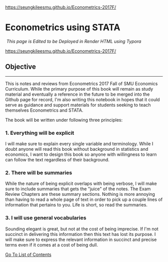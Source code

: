 https://seungkileesmu.github.io/Econometrics-2017F/

# Econometrics using STATA

​				*This page is Edited to be Deployed in Render HTML using Typora*

https://seungkileesmu.github.io/Econometrics-2017F/

## Objective

---

This is notes and reviews from Econometrics 2017 Fall of SMU Economics Curriculum. While the primary purpose of this book will remain as study material and eventually a reference in the future to be merged into the Github page for record, I'm also writing this notebook in hopes that it could serve as guidance and support materials for students seeking to teach themselves Econometrics and STATA.

The book will be written under following three principles:

### 1. Everything will be explicit

I will make sure to explain every single variable and terminology. While I doubt anyone will read this book without background in statistics and economics, I want to design this book so anyone with willingness to learn can follow the text regardless of their background.

### 2. There will be summaries

While the nature of being explicit overlaps with being verbose, I will make sure to include summaries that gets the "juice" of the notes. The Exam Review Chapters are these summary sections. Nothing is more annoying than having to read a whole page of text in order to pick up a couple lines of information that pertains to you. Life is short, so read the summaries.

### 3. I will use general vocabularies 

Sounding elegant is great, but not at the cost of being imprecise. If I'm not succinct in delivering this information then this text has lost its purpose. I will make sure to express the relevant information in succinct and precise terms even if it comes at a cost of being dull.



[Go To List of Contents](SUMMARYhtml.html)
